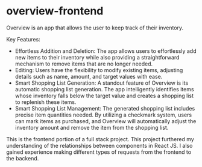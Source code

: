 # overview-frontend

Overview is an app that allows the user to keep track of their inventory.

Key Features:

- Effortless Addition and Deletion: The app allows users to effortlessly add new items to their inventory while also providing a straightforward mechanism to remove items that are no longer needed.
- Editing: Users have the flexibility to modify existing items, adjusting details such as name, amount, and target values with ease.
- Smart Shopping List Generation: A standout feature of Overview is its automatic shopping list generation. The app intelligently identifies items whose inventory falls below the target value and creates a shopping list to replenish these items.
- Smart Shopping List Management: The generated shopping list includes precise item quantities needed. By utilizing a checkmark system, users can mark items as purchased, and Overview will automatically adjust the inventory amount and remove the item from the shopping list.


This is the frontend portion of a full stack project. This project furthered my understanding of the relationships between components in React JS. I also gained experience making different types of requests from the frontend to the backend.
